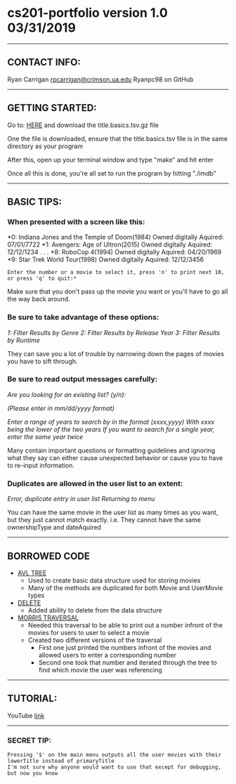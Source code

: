 # cs201-portfolio     version 1.0    03/31/2019
****************************************************************************
## CONTACT INFO:
  Ryan Carrigan
  rpcarrigan@crimson.ua.edu
  Ryanpc98 on GitHub

****************************************************************************
## GETTING STARTED:

  Go to: [HERE](https://datasets.imdbws.com/)
  and download the title.basics.tsv.gz file

  One the file is downloaded, ensure that the title.basics.tsv file is in
  the same directory as your program

  After this, open up your terminal window and type "make" and hit enter

  Once all this is done, you're all set to run the program by hitting
  "./imdb"
****************************************************************************
## BASIC TIPS:

### When presented with a screen like this:

  *0: Indiana Jones and the Temple of Doom(1984)
       Owned digitally
       Aquired: 07/01/7722
  *1: Avengers: Age of Ultron(2015)
       Owned digitally
       Aquired: 12/12/1234
       .
       .
       .
  *8: RoboCop 4(1994)
       Owned digitally
       Aquired: 04/20/1969
  *9: Star Trek World Tour(1998)
       Owned digitally
       Aquired: 12/12/3456

    Enter the number or a movie to select it, press 'n' to print next 10, or press 'q' to quit:*

  Make sure that you don't pass up the movie you want or you'll have to go all the way back around.


### Be sure to take advantage of these options:

  *1: Filter Results by Genre
   2: Filter Results by Release Year
   3: Filter Results by Runtime*

   They can save you a lot of trouble by narrowing down the pages of movies you have to sift through.


### Be sure to read output messages carefully:

   *Are you looking for an existing list? (y/n):*

   *(Please enter in mm/dd/yyyy format)*

   *Enter a range of years to search by in the format (xxxx,yyyy)
   With xxxx being the lower of the two years
   If you want to search for a single year, enter the same year twice*

   Many contain important questions or formatting guidelines and ignoring what they say can either cause unexpected behavior or cause you to have to re-input information.

### Duplicates are allowed in the user list to an extent:

   *Error, duplicate entry in user list
   Returning to menu*

   You can have the same movie in the user list as many times as you want, but they just cannot match exactly.
    i.e. They cannot have the same ownershipType and dateAquired
****************************************************************************
## BORROWED CODE
  * [AVL TREE](https://www.geeksforgeeks.org/avl-tree-set-1-insertion/)
    * Used to create basic data structure used for storing movies
    * Many of the methods are duplicated for both Movie and UserMovie types
  * [DELETE](https://www.geeksforgeeks.org/avl-tree-set-2-deletion/)
    * Added ability to delete from the data structure
  * [MORRIS TRAVERSAL](https://www.geeksforgeeks.org/inorder-tree-traversal-without-recursion-and-without-stack/)
    * Needed this traversal to be able to print out a number infront of the movies for users to user to select a movie
    * Created two different versions of the traversal
      * First one just printed the numbers infront of the movies and allowed users to enter a corresponding number
      * Second one took that number and iterated through the tree to find which movie the user was referencing
****************************************************************************
## TUTORIAL:

  YouTube [link](https://youtu.be/yh3VjFnj5-Y)
****************************************************************************
### SECRET TIP:
  ```
  Pressing '$' on the main menu outputs all the user movies with their lowerTitle instead of primaryTitle
  I'm not sure why anyone would want to use that except for debugging, but now you know
  ```
